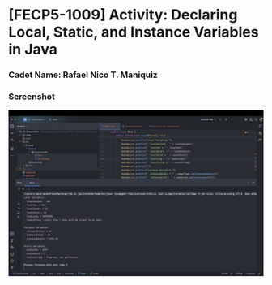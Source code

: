 # [FECP5-1009] Activity: Declaring Local, Static, and Instance Variables in Java

### Cadet Name: Rafael Nico T. Maniquiz
### Screenshot
<img src="https://github.com/rick-maniquiz/JC-Declaration/blob/56d536a696ff246dc25e6f06f7be1939973bed42/ss.png"/>
